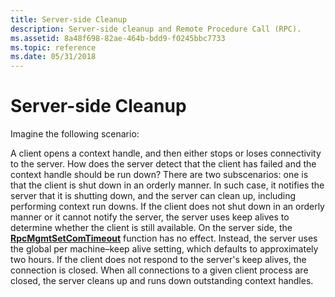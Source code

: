 ```yaml
---
title: Server-side Cleanup
description: Server-side cleanup and Remote Procedure Call (RPC).
ms.assetid: 8a48f698-82ae-464b-bdd9-f0245bbc7733
ms.topic: reference
ms.date: 05/31/2018
---
```


# Server-side Cleanup

Imagine the following scenario:

A client opens a context handle, and then either stops or loses connectivity to the server. How does the server detect that the client has failed and the context handle should be run down? There are two subscenarios: one is that the client is shut down in an orderly manner. In such case, it notifies the server that it is shutting down, and the server can clean up, including performing context run downs. If the client does not shut down in an orderly manner or it cannot notify the server, the server uses keep alives to determine whether the client is still available. On the server side, the [**RpcMgmtSetComTimeout**](/windows/desktop/api/Rpcdce/nf-rpcdce-rpcmgmtsetcomtimeout) function has no effect. Instead, the server uses the global per machine–keep alive setting, which defaults to approximately two hours. If the client does not respond to the server's keep alives, the connection is closed. When all connections to a given client process are closed, the server cleans up and runs down outstanding context handles.

 

 




